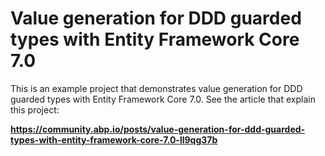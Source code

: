 # Value generation for DDD guarded types with Entity Framework Core 7.0

This is an example project that demonstrates value generation for DDD guarded types with Entity Framework Core 7.0. See the article that explain this project:

**https://community.abp.io/posts/value-generation-for-ddd-guarded-types-with-entity-framework-core-7.0-ll9qg37b**

